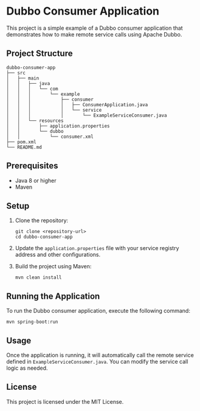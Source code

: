 # Dubbo Consumer Application

This project is a simple example of a Dubbo consumer application that demonstrates how to make remote service calls using Apache Dubbo.

## Project Structure

```
dubbo-consumer-app
├── src
│   ├── main
│   │   ├── java
│   │   │   └── com
│   │   │       └── example
│   │   │           ├── consumer
│   │   │           │   ├── ConsumerApplication.java
│   │   │           │   └── service
│   │   │           │       └── ExampleServiceConsumer.java
│   │   └── resources
│   │       ├── application.properties
│   │       └── dubbo
│   │           └── consumer.xml
├── pom.xml
└── README.md
```

## Prerequisites

- Java 8 or higher
- Maven

## Setup

1. Clone the repository:
   ```
   git clone <repository-url>
   cd dubbo-consumer-app
   ```

2. Update the `application.properties` file with your service registry address and other configurations.

3. Build the project using Maven:
   ```
   mvn clean install
   ```

## Running the Application

To run the Dubbo consumer application, execute the following command:

```
mvn spring-boot:run
```

## Usage

Once the application is running, it will automatically call the remote service defined in `ExampleServiceConsumer.java`. You can modify the service call logic as needed.

## License

This project is licensed under the MIT License.